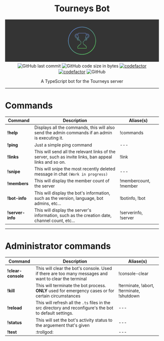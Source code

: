 <h1 align="center">Tourneys Bot</h1>
<p align="center">
    <img alt="tourneys" src="assets/banner.png"><br>
    <img alt="GitHub last commit" align="center" src="https://img.shields.io/github/last-commit/existential-nonce/tourneys-bot">
    <img alt="GitHub code size in bytes" align="center" src="https://img.shields.io/github/languages/code-size/existential-nonce/tourneys-bot">
    <a href="https://www.codefactor.io/repository/github/existential-nonce/tourneys-bot"><img alt="codefactor" align="center" src="https://www.codefactor.io/repository/github/existential-nonce/tourneys-bot/badge?s=21c9d17dad3405b1a8947910ddd6fe5a3dfab838"></a>
    <a href="https://actions-badge.atrox.dev/atrox/sync-dotenv/goto"><img alt="codefactor" align="center" src="https://img.shields.io/endpoint.svg?url=https%3A%2F%2Factions-badge.atrox.dev%2Fatrox%2Fsync-dotenv%2Fbadge"></a>
    <img alt="GitHub" align="center" src="https://img.shields.io/github/license/existential-nonce/tourneys-bot">
    <br>
</p>
<p align="center"> A TypeScript bot for the Tourneys server </p>


- - -

# Commands
| Command | Description | Aliase(s)
|---|---|---|
| **!help** | Displays all the commands, this will also send the admin commands if an admin is executing it. | !commands |
| **!ping** | Just a simple ping command |---|
| **!links** | This will send all the relevant links of the server, such as invite links, ban appeal links and so on. | !link |
| **!snipe** | This will snipe the most recently deleted message in chat `(Work in progress)` |---|
| **!members** | This will display the member count of the server | !membercount, !member |
| **!bot-info** | This will display the bot's information, such as the version, language, bot admins, etc... | !botinfo, !bot |
| **!server-info** | This will display the server's information, such as the creation date, channel count, etc... | !serverinfo, !server |

- - -

# Administrator commands
| Command | Description | Aliase(s)
|---|---|---|
| **!clear-console** | This will clear the bot's console. Used if there are too many messages and want to clear the terminal | !console-clear |
| **!kill** | This will terminate the bot process. **ONLY** used for emergency cases or for certain circumstances | !terminate, !abort, !terminate, !shutdown |
| **!reload** | This will refresh all the `.ts` files in the src directory and reconfigure's the bot to default settings. |---|
| **!status <status>** | This will set the bot's activity status to the arguement that's given |---|
| **!test** | :trollgod: |---|
